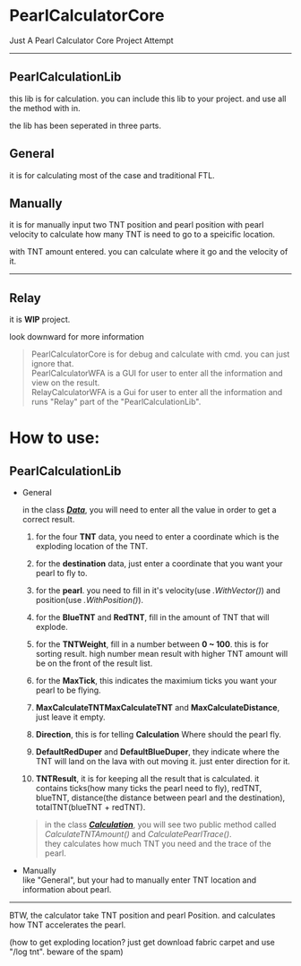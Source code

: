 # PearlCalculatorCore
Just A Pearl Calculator Core Project Attempt

---

## PearlCalculationLib
this lib is for calculation. you can include this lib to your project. and use all the method with in.

the lib has been seperated in three parts.

## General
it is for calculating most of the case and traditional FTL.

## Manually
it is for manually input two TNT position and pearl position with pearl velocity to calculate how many TNT is need to go to a speicific location.

with TNT amount entered. you can calculate where it go and the velocity of it.

---

## Relay
it is **WIP** project.

look downward for more information


>PearlCalculatorCore is for debug and calculate with cmd. you can just ignore that.  
>PearlCalculatorWFA is a GUI for user to enter all the information and view on the result.  
>RelayCalculatorWFA is a Gui for user to enter all the information and runs "Relay" part of the "PearlCalculationLib".

# How to use:

## PearlCalculationLib

* General

    in the class ***[Data]("./PearlCalculatorLib/General/Data.cs")***, you will need to enter all the value in order to get a correct result.

    1. for the four **TNT** data, you need to enter a coordinate which is the exploding location of the TNT.

    2. for the **destination** data, just enter a coordinate that you want your pearl to fly to.

    3. for the **pearl**. you need to fill in it's velocity(use *.WithVector()*) and position(use *.WithPosition()*).

    4. for the **BlueTNT** and **RedTNT**, fill in the amount of TNT that will explode.

    5. for the **TNTWeight**, fill in a number between **0 ~ 100**. this is for sorting result. high number mean result with higher TNT amount will be on the front of the result list.

    6. for the **MaxTick**, this indicates the maximium ticks you want your pearl to be flying.

    7. **MaxCalculateTNTMaxCalculateTNT** and **MaxCalculateDistance**, just leave it empty.

    8. **Direction**, this is for telling **Calculation** Where should the pearl fly.

    9. **DefaultRedDuper** and **DefaultBlueDuper**, they indicate where the TNT will land on the lava with out moving it. just enter direction for it.

    10. **TNTResult**, it is for keeping all the result that is calculated. it contains ticks(how many ticks the pearl need to fly), redTNT, blueTNT, distance(the distance between pearl and the destination), totalTNT(blueTNT + redTNT).

    > in the class ***[Calculation]("./PearlCalculatorLib/General/Calculation.cs")***, you will see two public method called *CalculateTNTAmount()* and *CalculatePearlTrace()*.  
    > they calculates how much TNT you need and the trace of the pearl.

* Manually  
    like "General", but your had to manually enter TNT location and information about pearl.

---

BTW, the calculator take TNT position and pearl Position. and calculates how TNT accelerates the pearl.

(how to get exploding location? just get download fabric carpet and use "/log tnt". beware of the spam)

